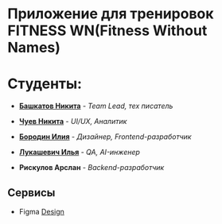 # Приложение для тренировок FITNESS WN(Fitness Without Names)

# Студенты:

- **[Башкатов Никита](https://github.com/NikitaBashkatov)** - *Team Lead, тех писатель*

- **[Чуев Никита](https://github.com/NikitaChuev)** - *UI/UX, Аналитик* 

- **[Бородин Илия](https://github.com/ZuDmAn)** - *Дизайнер, Frontend-разработчик* 

- **[Лукашевич Илья](https://github.com/IlyaLukashevich07)** - *QA, AI-инженер*

- **Рискулов Арслан** - *Backend-разработчик*

## Сервисы
- Figma [Design](https://www.figma.com/design/OF2k46bOU7kGCFSYZX5X4R/Untitled?node-id=1-2&t=2UJhgZhnlutFNaf3-1)
